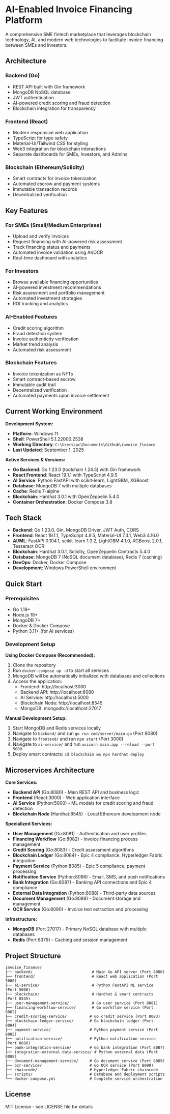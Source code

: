 # AI-Enabled Invoice Financing Platform

A comprehensive SME fintech marketplace that leverages blockchain technology, AI, and modern web technologies to facilitate invoice financing between SMEs and investors.

## Architecture

### Backend (Go)
- REST API built with Gin framework
- MongoDB NoSQL database
- JWT authentication
- AI-powered credit scoring and fraud detection
- Blockchain integration for transparency

### Frontend (React)
- Modern responsive web application
- TypeScript for type safety
- Material-UI/Tailwind CSS for styling
- Web3 integration for blockchain interactions
- Separate dashboards for SMEs, Investors, and Admins

### Blockchain (Ethereum/Solidity)
- Smart contracts for invoice tokenization
- Automated escrow and payment systems
- Immutable transaction records
- Decentralized verification

## Key Features

### For SMEs (Small/Medium Enterprises)
- Upload and verify invoices
- Request financing with AI-powered risk assessment
- Track financing status and payments
- Automated invoice validation using AI/OCR
- Real-time dashboard with analytics

### For Investors
- Browse available financing opportunities
- AI-powered investment recommendations
- Risk assessment and portfolio management
- Automated investment strategies
- ROI tracking and analytics

### AI-Enabled Features
- Credit scoring algorithm
- Fraud detection system
- Invoice authenticity verification
- Market trend analysis
- Automated risk assessment

### Blockchain Features
- Invoice tokenization as NFTs
- Smart contract-based escrow
- Immutable audit trail
- Decentralized verification
- Automated payments upon invoice settlement

## Current Working Environment

**Development System:**
- **Platform**: Windows 11
- **Shell**: PowerShell 5.1.22000.2538
- **Working Directory**: `C:\Users\pc\Documents\Github\invoice_finance`
- **Last Updated**: September 1, 2025

**Active Services & Versions:**
- **Go Backend**: Go 1.23.0 (toolchain 1.24.5) with Gin framework
- **React Frontend**: React 19.1.1 with TypeScript 4.9.5
- **AI Service**: Python FastAPI with scikit-learn, LightGBM, XGBoost
- **Database**: MongoDB 7 with multiple databases
- **Cache**: Redis 7-alpine
- **Blockchain**: Hardhat 3.0.1 with OpenZeppelin 5.4.0
- **Container Orchestration**: Docker Compose 3.8

## Tech Stack

- **Backend**: Go 1.23.0, Gin, MongoDB Driver, JWT Auth, CORS
- **Frontend**: React 19.1.1, TypeScript 4.9.5, Material-UI 7.3.1, Web3 4.16.0
- **AI/ML**: FastAPI 0.104.1, scikit-learn 1.3.2, LightGBM 4.1.0, XGBoost 2.0.1, Tesseract OCR
- **Blockchain**: Hardhat 3.0.1, Solidity, OpenZeppelin Contracts 5.4.0
- **Database**: MongoDB 7 (NoSQL document database), Redis 7 (caching)
- **DevOps**: Docker, Docker Compose
- **Development**: Windows PowerShell environment

## Quick Start

### Prerequisites
- Go 1.19+
- Node.js 18+
- MongoDB 7+
- Docker & Docker Compose
- Python 3.11+ (for AI services)

### Development Setup

**Using Docker Compose (Recommended):**
1. Clone the repository
2. Run `docker-compose up -d` to start all services
3. MongoDB will be automatically initialized with databases and collections
4. Access the application:
   - Frontend: http://localhost:3000
   - Backend API: http://localhost:8080
   - AI Service: http://localhost:5000
   - Blockchain Node: http://localhost:8545
   - MongoDB: mongodb://localhost:27017

**Manual Development Setup:**
1. Start MongoDB and Redis services locally
2. Navigate to `backend/` and run `go run cmd/server/main.go` (Port 8080)
3. Navigate to `frontend/` and run `npm start` (Port 3000)
4. Navigate to `ai-service/` and run `uvicorn main:app --reload --port 5000`
5. Deploy smart contracts: `cd blockchain && npx hardhat deploy`

## Microservices Architecture

**Core Services:**
- **Backend API** (Go:8080) - Main REST API and business logic
- **Frontend** (React:3000) - Web application interface
- **AI Service** (Python:5000) - ML models for credit scoring and fraud detection
- **Blockchain Node** (Hardhat:8545) - Local Ethereum development node

**Specialized Services:**
- **User Management** (Go:8081) - Authentication and user profiles
- **Financing Workflow** (Go:8082) - Invoice financing process management
- **Credit Scoring** (Go:8083) - Credit assessment algorithms
- **Blockchain Ledger** (Go:8084) - Epic 4 compliance, Hyperledger Fabric integration
- **Payment Service** (Python:8085) - Epic 5 compliance, payment processing
- **Notification Service** (Python:8086) - Email, SMS, and push notifications
- **Bank Integration** (Go:8087) - Banking API connections and Epic 4 compliance
- **External Data Integration** (Python:8088) - Third-party data sources
- **Document Management** (Go:8089) - Document storage and management
- **OCR Service** (Go:8090) - Invoice text extraction and processing

**Infrastructure:**
- **MongoDB** (Port 27017) - Primary NoSQL database with multiple databases
- **Redis** (Port 6379) - Caching and session management

## Project Structure

```
invoice_finance/
├── backend/                          # Main Go API server (Port 8080)
├── frontend/                         # React web application (Port 3000)
├── ai-service/                       # Python FastAPI ML service (Port 5000)
├── blockchain/                       # Hardhat & smart contracts (Port 8545)
├── user-management-service/          # Go user service (Port 8081)
├── financing-workflow-service/       # Go workflow service (Port 8082)
├── credit-scoring-service/          # Go credit service (Port 8083)
├── blockchain-ledger-service/       # Go blockchain ledger (Port 8084)
├── payment-service/                 # Python payment service (Port 8085)
├── notification-service/            # Python notification service (Port 8086)
├── bank-integration-service/        # Go bank integration (Port 8087)
├── integration-external-data-service/ # Python external data (Port 8088)
├── document-management-service/     # Go document service (Port 8089)
├── ocr-service/                     # Go OCR service (Port 8090)
├── chaincode/                       # Hyperledger Fabric chaincode
├── scripts/                         # Database and deployment scripts
└── docker-compose.yml               # Complete service orchestration
```

## License
MIT License - see LICENSE file for details
